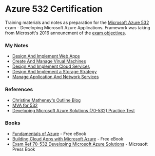 # Azure 532 Certification

Training materials and notes as preparation for the [Microsoft Azure 532](https://www.microsoft.com/en-us/learning/exam-70-532.aspx) exam - Developing Microsoft Azure Applications.  Framework was taking from Microsoft's 2016 announcment of the [exam objectives](http://download.microsoft.com/download/C/9/D/C9DB98B6-FDAC-44CE-B0F1-36E568CA4961/70-532_OD.pdf). 

### My Notes
  * [Design And Implement Web Apps](design-and-implement-web-apps.md)
  * [Create And Manage Virual Machines](create-and-manage-virtual-machines.md)
  * [Design And Implement Cloud Services](design-and-implement-cloud-services.md)
  * [Design And Implement a Storage Strategy](design-and-implement-a-storage-strategy.md)
  * [Manage Application And Network Services](manage-application-and-network-services.md)

### References
  * [Christine Matheney's Outline Blog](https://blogs.msdn.microsoft.com/christinematheney/2015/01/14/microsoft-exam-70-532-developing-microsoft-azure-solutions-test-resources/)
  * [MVA for 532](https://mva.microsoft.com/en-US/training-courses/developing-microsoft-azure-solutions-8481?l=t1IIqvXz_6104984382)
  * [Developing Microsoft Azure Solutions (70-532) Practice Test](http://crpietschmann.github.io/Azure-70-532-Practice-Test/)

### Books
  * [Fundamentals of Azure](https://blogs.msdn.microsoft.com/microsoft_press/2015/02/03/free-ebook-microsoft-azure-essentials-fundamentals-of-azure/) - Free eBook
  * [Building Cloud Apps with Microsoft Azure](https://blogs.msdn.microsoft.com/microsoft_press/2014/07/23/free-ebook-building-cloud-apps-with-microsoft-azure/) - Free eBook
  * [Exam Ref 70-532 Developing Microsoft Azure Solutions](https://www.microsoftpressstore.com/store/exam-ref-70-532-developing-microsoft-azure-solutions-9780735697126) - Microsoft Press Book